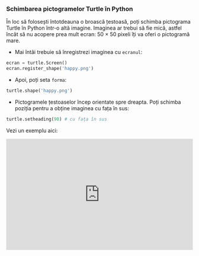 ### Schimbarea pictogramelor Turtle în Python

În loc să folosești întotdeauna o broască țestoasă, poți schimba pictograma Turtle în Python într-o altă imagine. Imaginea ar trebui să fie mică, astfel încât să nu acopere prea mult ecran: 50 × 50 pixeli îți va oferi o pictogramă mare.

+ Mai întâi trebuie să înregistrezi imaginea cu `ecranul`:

```python
ecran = turtle.Screen()
ecran.register_shape('happy.png') 
```

+ Apoi, poți seta `forma`:

```python
turtle.shape('happy.png')
```

+ Pictogramele țestoaselor încep orientate spre dreapta. Poți schimba poziția pentru a obține imaginea cu fața în sus:

```python
turtle.setheading(90) # cu fața în sus
```

Vezi un exemplu aici: 
<iframe src="https://trinket.io/embed/python/5f68ef3fd7?start=result" width="100%" height="300" frameborder="0" marginwidth="0" marginheight="0" allowfullscreen></iframe>